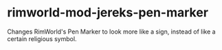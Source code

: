 # rimworld-mod-jereks-pen-marker
Changes RimWorld's Pen Marker to look more like a sign, instead of like a certain religious symbol.
